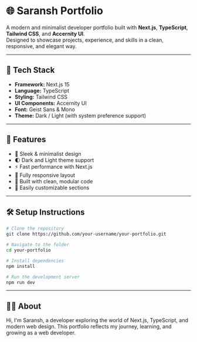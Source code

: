 # 🌐 Saransh Portfolio

A modern and minimalist developer portfolio built with **Next.js**, **TypeScript**, **Tailwind CSS**, and **Accernity UI**.  
Designed to showcase projects, experience, and skills in a clean, responsive, and elegant way.

---

## 🚀 Tech Stack

- **Framework:** Next.js 15  
- **Language:** TypeScript  
- **Styling:** Tailwind CSS  
- **UI Components:** Accernity UI  
- **Font:** Geist Sans & Mono  
- **Theme:** Dark / Light (with system preference support)

---

## 🧩 Features

- 🎨 Sleek & minimalist design  
- 🌓 Dark and Light theme support  
- ⚡ Fast performance with Next.js  
- 📱 Fully responsive layout  
- 🧠 Built with clean, modular code  
- 🔄 Easily customizable sections  

---


## 🛠️ Setup Instructions

```bash
# Clone the repository
git clone https://github.com/your-username/your-portfolio.git

# Navigate to the folder
cd your-portfolio

# Install dependencies
npm install

# Run the development server
npm run dev
```

---

## 🧑‍💻 About

Hi, I'm Saransh, a developer exploring the world of Next.js, TypeScript, and modern web design.
This portfolio reflects my journey, learning, and growing as a web developer.